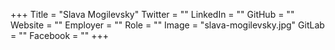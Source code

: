 +++
Title = "Slava Mogilevsky"
Twitter = ""
LinkedIn = ""
GitHub = ""
Website = ""
Employer = ""
Role = ""
Image = "slava-mogilevsky.jpg"
GitLab = ""
Facebook = ""
+++
